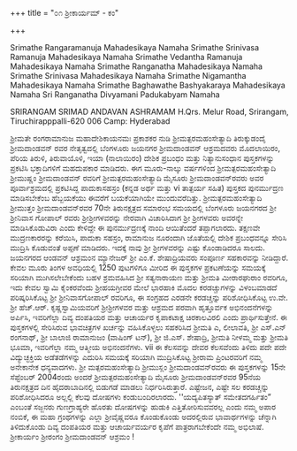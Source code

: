 +++
title = "೦೧ ಶ್ರೀಕಾರ್ಯಮ್ - ಕಂ"

+++

Srimathe Rangaramanuja Mahadesikaya Namaha Srimathe Srinivasa Ramanuja Mahadesikaya Namaha Srimathe Vedantha Ramanuja Mahadesikaya Namaha Srimathe Ranganatha Mahadesikaya Namaha Srimathe Srinivasa Mahadesikaya Namaha Srimathe Nigamantha Mahadesikaya Namaha Srimathe Baghawathe Bashyakaraya Mahadesikaya Namaha Sri Ranganatha Divyamani Padukabyam Namaha 

SRIRANGAM 
SRIMAD ANDAVAN ASHRAMAM 
H.Qrs. Melur Road, Srirangam, 
Tiruchirapppalli-620 006 
Camp: Hyderabad 

ಶ್ರೀಮತೇ ರಂಗರಾಮಾನುಜ ಮಹಾದೇಶಿಕಾಯನಮಃ 
ಪ್ರಕಾಶಕರ ನುಡಿ 
ಶ್ರೀಮತ್ಪರಮಹಂಸೇತ್ಯಾದಿ ತಿರುಕ್ಕುಡಂದೈ ಶ್ರೀಮದಾಂಡವನ್‌ ರವರ ನೇತೃತ್ವದಲ್ಲಿ ಬೆಂಗಳೂರು ಜಯನಗರ ಶ್ರೀಮದಾಂಡವನ್ ಆಶ್ರಮದವರು ಮೊದಲಾಯಿರಂ, ಪೆರಿಯ ತಿರುಳಿ, ತಿರುವಾಯೊಳಿ, ಇಯ‌ಾ (ನಾಲಾಯಿರಂ) ದೇಶಿಕ ಪ್ರಬಂಧಂ ಮತ್ತು ನಿತ್ಯಾನುಸಂಧಾನ ಪುಸ್ತಕಗಳನ್ನು ಪ್ರಕಟಿಸಿ ಭಕ್ತಾದಿಗಳಿಗೆ ಮಹದುಪಕಾರ ಮಾಡಿದರು. ಈಗ ಮೂರು-ನಾಲ್ಕು ವರ್ಷಗಳಿಂದ ಶ್ರೀಮತ್ಪರಮಹಂಸೇತ್ಯಾದಿ ಶ್ರೀಮುಷ್ಣಂ ಶ್ರೀಮದಾಂಡವನ್ ರವರಿಗೆ ಶ್ರೀಮತ್ಪರಮಹಂಸೇತ್ಯಾದಿ ಮೈಸೂರು ಶ್ರೀಮದಾಂಡವನ್‌ರವರು ಅವರ ಪೂರ್ವಾಶ್ರಮದಲ್ಲಿ ಪ್ರಕಟಿಸಿದ್ದ ಪಾದುಕಾಸಹಸ್ರಂ (ಕನ್ನಡ ಅರ್ಥ ಮತ್ತು 
vi 
ತಾತ್ಪರ್ಯ ಸಹಿತ) ಪುಸ್ತಕದ ಪುನರ್ಮುದ್ರಣ ಮಾಡಿಸಬೇಕೆಂಬ ಹೆಬ್ಬಯಕೆಯು ಈವರೆಗೆ ಬಯಕೆಯಾಗಿಯೇ ಮುಂದುವರೆದಿತ್ತು. ಶ್ರೀಮತ್ಪರಮಹಂಸೇತ್ಯಾದಿ ಶ್ರೀಮುತ್ತಂ ಶ್ರೀಮದಾಂಡವನ್‌ರವರ 70ನೇ ತಿರುನಕ್ಷತ್ರದ ಸಮಾರಂಭ ಸಮಯದಲ್ಲಿ ಬೆಂಗಳೂರು ಜಯನಗರದ ಶ್ರೀ ಶ್ರೀನಿವಾಸ ಗೋಪಾಲ್‌ ರವರು ಶ್ರೀಶ್ರೀಗಳವರನ್ನು ನೇರವಾಗಿ ವಿಚಾರಿಸಿದಾಗ ಶ್ರೀ ಶ್ರೀಗಳವರು ಅವರನ್ನೇ ಮಾಡಿಸಿಕೊಡುವಿರಾ ಎಂದು ಕೇಳಿದ್ದೇ ಈ ಪುನರ್ಮುದ್ರಣಕ್ಕೆ ನಾಂದಿ ಆಯಿತೆಂದರೆ ತಪ್ಪಾಗಲಾರದು. ತಕ್ಷಣವೇ ಮುದ್ರಣಕಾರರನ್ನು ಕರೆಯಿಸಿ, ಪಾದುಕಾ ಸಹಸ್ರಂ, ರಾಮಾನುಜ ನೂರಂದಾಗಿ ಜೊತೆಯಲ್ಲಿ ದೇಶಿಕ ಪ್ರಬಂಧವನ್ನೂ ಸೇರಿಸಿ ಮುದ್ರಿಸಿ ಕೊಡುವಂತೆ ಅಪ್ಪಣೆ ಮಾಡಿದರು. ಇದಕ್ಕೆ ನಾವು ಶ್ರೀ ಶ್ರೀಗಳವರನ್ನು ಎಷ್ಟು ಕೊಂಡಾಡಿದರೂ ಸಾಲದು. 
ಜಯನಗರದ ಆಂಡವನ್ ಆಶ್ರಮಂನ ಮ್ಯಾನೇಜರ್ ಶ್ರೀ ಎಂ.ಕೆ. ಶೇಷಾದ್ರಿಯವರು ಸಂಪೂರ್ಣ ಸಹಕಾರವನ್ನು ನೀಡಿದ್ದಾರೆ. ಕೇವಲ ಮೂರು ತಿಂಗಳ ಅವಧಿಯಲ್ಲಿ 1250 ಪುಟಗಳಿಗೂ ಮೀರಿದ ಈ ಪುಸ್ತಕಗಳ ಪ್ರಕಟಣೆಯನ್ನು ಸಮಯಕ್ಕೆ ಸರಿಯಾಗಿ ಮುಗಿಸಲೇಬೇಕೆಂದು ಬಹಳ ಶ್ರಮವಹಿಸಿದ ಶ್ರೀ ಸತ್ಯನಾರಾಯಣ ಮತ್ತು ಶ್ರೀಮತಿ ಮೀರಾರಘುರಾಂ ರವರಿಗೂ, ಇದು ಕೇವಲ ಸ್ವಾಮಿ ಕೈಂಕರವೆಂದು ಶ್ರೀಹಯಗ್ರೀವರ ಮೇಲೆ ಭಾರಹಾಕಿ ಮೊದಲ ಕರಡಚ್ಚುಗಳನ್ನು ವಿಳಂಬಮಾಡದೆ ಪರಿಷ್ಕರಿಸಿಕೊಟ್ಟ ಶ್ರೀ ಶ್ರೀನಿವಾಸಗೋಪಾಲ್‌ ರವರಿಗೂ, ಈ ಸಂಗ್ರಹದ ಎರಡನೇ ಕರಡಚ್ಚನ್ನು ಪರಿಶೋಧಿಸಿಕೊಟ್ಟ ಉ.ವೇ. ಶ್ರೀ ಹೆಚ್.ಆರ್. ಕೃಷ್ಣಸ್ವಾಮಿಯವರಿಗೆ ಶ್ರೀಶ್ರೀಗಳವರ ಮತ್ತು ಆಶ್ರಮದ ಪರವಾಗಿ ಹೃತ್ತೂರ್ವಕ ಅಭಿನಂದನೆಗಳನ್ನು ಅರ್ಪಿಸಿ, ಇವರಿಗೆಲ್ಲಾ ದಿವ್ಯ ದಂಪತಿಯರ ಮತ್ತು ಆಚಾರ್ಯರ ಕೃಪಾಕಟಾಕ್ಷ ಚಿರಕಾಲವಿರಲಿ ಎಂದು ಪ್ರಾರ್ಥಿಸುತ್ತೇನೆ. 
ಈ ಪುಸ್ತಕಗಳಲ್ಲಿ ಸೇರಿಸಿರುವ ಭಾವಚಿತ್ರಗಳ ಖರ್ಚನ್ನು ವಹಿಸಿಕೊಳ್ಳಲು ಸಹಕರಿಸಿದ ಶ್ರೀಮತಿ ಎ, ಲೀಲಾವತಿ, ಶ್ರೀ ಎಸ್.ಎನ್ ರಂಗನಾಥ್, ಶ್ರೀ ಬಾಲಾಜಿ ರಾಮಾನುಜಂ (ವಾಷಿಂಗ್‌ ಟನ್), ಶ್ರೀ ಜಿ.ಎಸ್. ಶೇಷಾದ್ರಿ, ಶ್ರೀಮತಿ ನೀಳಮ್ಮ ಮತ್ತು ಶ್ರೀಮತಿ ಭೂಮಾ, ಇವರಿಗೆಲ್ಲಾ ನಮ್ಮ ಆತ್ಮೀಯ ಅಭಿನಂದನೆಗಳು. 
vii 
ಈ ಕೆಲಸವನ್ನು ದೇವರ ಕೆಲಸವೆಂದು ತಿಳಿದು ಪದೇ ಪದೇ ವಿದ್ಯುಚ್ಛಕ್ತಿಯ ಅಡೆತಡೆಗಳನ್ನು ಎದುರಿಸಿ ಸಮಯಕ್ಕೆ ಸರಿಯಾಗಿ ಮುದ್ರಿಸಿಕೊಟ್ಟ ಶ್ರೀರಾಮ ಪ್ರಿಂಟ‌ರವರಿಗೆ ನಮ್ಮ ಅನೇಕಾನೇಕ ಧನ್ಯವಾದಗಳು. 
ಶ್ರೀ ಮತ್ಪರಮಹಂಸೇತ್ಯಾದಿ ಶ್ರೀಮುಸ್ಲಂ ಶ್ರೀಮದಾಂಡವನ್‌ರವರು ಈ ಪುಸ್ತಕಗಳನ್ನು 15ನೇ ಸೆಪ್ಟೆಂಬರ್ 2004ರಂದು ಅಂದರೆ ಶ್ರೀಮತ್ಪರಮಹಂಸೇತ್ಯಾದಿ ಮೈಸೂರು ಶ್ರೀಮದಾಂಡವನ್‌ರವರ 95ನೆಯ ತಿರುನಕ್ಷತ್ರದ ದಿನ ಹೈದರಾಬಾದಿನಲ್ಲಿ ಬಿಡುಗಡೆ ಮಾಡಲು ನಿರ್ಧರಿಸಿರುತ್ತಾರೆ. 
ಎಷ್ಟೇಜನ, ಎಷ್ಟೇ ಸಲ ಕರಡಚ್ಚನ್ನು ಪರಿಶೋಧಿಸಿದರೂ ಅಲ್ಲಲ್ಲಿ ಕೆಲವು ದೋಷಗಳು ಕಂಡುಬಂದಿರಲಾರದು. ''ಯದ್ಯಪಿತಸ್ಯಾತ್ ಸಮೇತದಗರ್ಹಿತಂ” ಎಂಬಂತೆ ಸಜ್ಜನರು ಗುಣಗ್ರಾಹ್ಯರೇ ಹೊರತು ದೋಷಗಳನ್ನು ಹುಡುಕಿ ಎತ್ತಿತೋರಿಸುವವರಲ್ಲ ಎಂದು ನಮ್ಮ ಅಪಾರ ನಂಬಿಕೆ, 
ಈ ಮಹಾ ಗ್ರಂಥಗಳನ್ನು ಎಲ್ಲಾ ಶ್ರೀವೈಷ್ಣವರೂ ಕೊಂಡುಕೊಂಡು ಅದರಲ್ಲಿರುವ ಭಾವಾರ್ಥಗಳನ್ನು ಚೆನ್ನಾಗಿ ತಿಳಿದುಕೊಂಡು ದಿವ್ಯ ದಂಪತಿಯರ ಮತ್ತು ಆಚಾರ್ಯವರ್ಯರ ಕೃಪೆಗೆ ಪಾತ್ರರಾಗಬೇಕೆಂದೇ ನಮ್ಮ ಅಭಿಲಾಷೆ. 
ಶ್ರೀಕಾರ್ಯಂ 
ಶ್ರೀರಂಗಂ ಶ್ರೀಮದಾಂಡವನ್ ಆಶ್ರಮಂ 
! 
